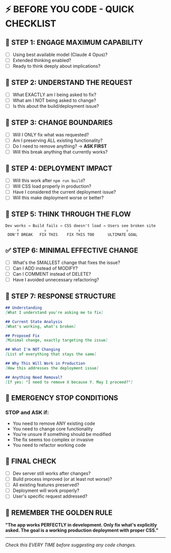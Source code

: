 # ⚡ BEFORE YOU CODE - QUICK CHECKLIST

## 🧠 STEP 1: ENGAGE MAXIMUM CAPABILITY
- [ ] Using best available model (Claude 4 Opus)?
- [ ] Extended thinking enabled?
- [ ] Ready to think deeply about implications?

## 🎯 STEP 2: UNDERSTAND THE REQUEST
- [ ] What EXACTLY am I being asked to fix?
- [ ] What am I NOT being asked to change?
- [ ] Is this about the build/deployment issue?

## 🚫 STEP 3: CHANGE BOUNDARIES
- [ ] Will I ONLY fix what was requested?
- [ ] Am I preserving ALL existing functionality?
- [ ] Do I need to remove anything? → **ASK FIRST**
- [ ] Will this break anything that currently works?

## 🚀 STEP 4: DEPLOYMENT IMPACT
- [ ] Will this work after `npm run build`?
- [ ] Will CSS load properly in production?
- [ ] Have I considered the current deployment issue?
- [ ] Will this make deployment worse or better?

## 💭 STEP 5: THINK THROUGH THE FLOW
```
Dev works → Build fails → CSS doesn't load → Users see broken site
     ↑           ↓              ↓                    ↓
 DON'T BREAK   FIX THIS    FIX THIS TOO      ULTIMATE GOAL
```

## ✅ STEP 6: MINIMAL EFFECTIVE CHANGE
- [ ] What's the SMALLEST change that fixes the issue?
- [ ] Can I ADD instead of MODIFY?
- [ ] Can I COMMENT instead of DELETE?
- [ ] Have I avoided unnecessary refactoring?

## 📝 STEP 7: RESPONSE STRUCTURE
```markdown
## Understanding
[What I understand you're asking me to fix]

## Current State Analysis  
[What's working, what's broken]

## Proposed Fix
[Minimal change, exactly targeting the issue]

## What I'm NOT Changing
[List of everything that stays the same]

## Why This Will Work in Production
[How this addresses the deployment issue]

## Anything Need Removal?
[If yes: "I need to remove X because Y. May I proceed?"]
```

## 🚨 EMERGENCY STOP CONDITIONS

### STOP and ASK if:
- You need to remove ANY existing code
- You need to change core functionality  
- You're unsure if something should be modified
- The fix seems too complex or invasive
- You need to refactor working code

## 🎪 FINAL CHECK
- [ ] Dev server still works after changes?
- [ ] Build process improved (or at least not worse)?
- [ ] All existing features preserved?
- [ ] Deployment will work properly?
- [ ] User's specific request addressed?

## 🔴 REMEMBER THE GOLDEN RULE

**"The app works PERFECTLY in development. 
Only fix what's explicitly asked. 
The goal is a working production deployment with proper CSS."**

---

*Check this EVERY TIME before suggesting any code changes.*